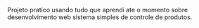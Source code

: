 Projeto pratico usando tudo que aprendi ate o momento sobre desenvolvimento web
sistema simples de controle de produtos.